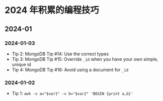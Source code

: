 # 2024 年积累的编程技巧

## 2024-01

### 2024-01-03

- Tip 2: MongoDB Tip #14: Use the correct types
- Tip 3: MongoDB Tip #15: Override `_id` when you have your own simple, unique id
- Tip 4: MongoDB Tip #16: Avoid using a document for `_id`

### 2024-01-02

- Tip 1: `awk -v a="$var1" -v b="$var2" 'BEGIN {print a,b}'`
